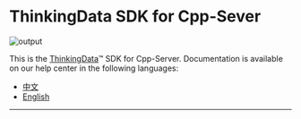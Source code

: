 # ThinkingData SDK for Cpp-Sever
![output](https://user-images.githubusercontent.com/53337625/205621683-ed9b97ef-6a52-4903-a2c0-a955dddebb7d.png)

This is the [ThinkingData](https://www.thinkingdata.cn)™ SDK for Cpp-Server. Documentation is available on our help center in the following languages:

- [中文](https://docs.thinkingdata.cn/ta-manual/latest/installation/installation_menu/server_sdk/cpp_server_sdk_installation/cpp_server_sdk_installation.html)
- [English](https://docs.thinkingdata.cn/ta-manual/latest/en/99oQ5UeGzK09DWfPCaQwCg/installation/server_sdk/cpp_server_sdk_installation/cpp_server_sdk_installation.html)
---
